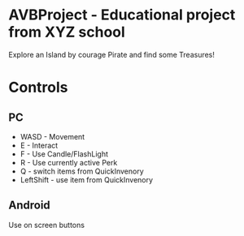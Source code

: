 # AVBProject - Educational project from XYZ school

Explore an Island by courage Pirate and find some Treasures!

# Controls
## PC
- WASD - Movement
- E - Interact
- F - Use Candle/FlashLight
- R - Use currently active Perk 
- Q - switch items from QuickInvenory
- LeftShift - use item from QuickInvenory

## Android
Use on screen buttons

